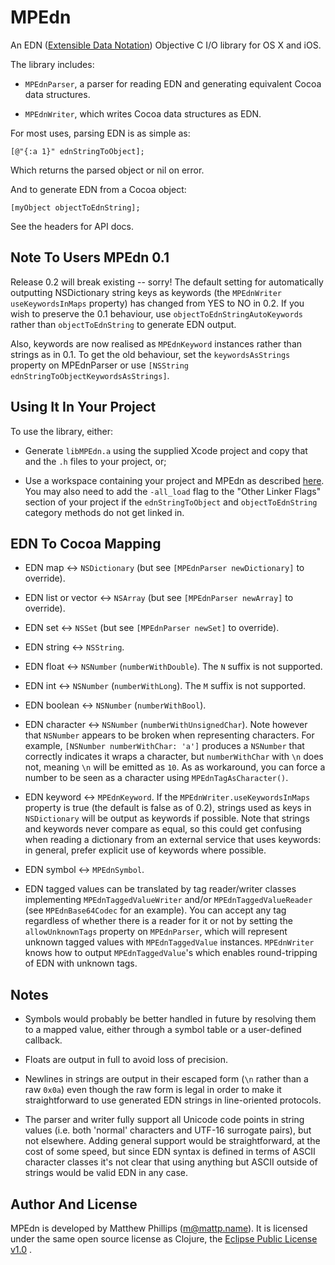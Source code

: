 # MPEdn

An EDN ([Extensible Data Notation](http://github.com/edn-format/edn)) Objective C I/O library for OS X and iOS.

The library includes:

* `MPEdnParser`, a parser for reading EDN and generating equivalent Cocoa data structures.

* `MPEdnWriter`, which writes Cocoa data structures as EDN.

For most uses, parsing EDN is as simple as:

    [@"{:a 1}" ednStringToObject];

Which returns the parsed object or nil on error.

And to generate EDN from a Cocoa object:

    [myObject objectToEdnString];

See the headers for API docs.

## Note To Users MPEdn 0.1

Release 0.2 will break existing -- sorry! The default setting for automatically outputting NSDictionary string keys as keywords (the `MPEdnWriter useKeywordsInMaps` property) has changed from YES to NO in 0.2. If you wish to preserve the 0.1 behaviour, use `objectToEdnStringAutoKeywords` rather than `objectToEdnString` to generate EDN output.

Also, keywords are now realised as `MPEdnKeyword` instances rather than strings as in 0.1. To get the old behaviour, set the `keywordsAsStrings` property on MPEdnParser or use `[NSString ednStringToObjectKeywordsAsStrings]`.


## Using It In Your Project

To use the library, either:

* Generate `libMPEdn.a` using the supplied Xcode project and copy that and the `.h` files to your project, or;

* Use a workspace containing your project and MPEdn as described [here][xcode_static_lib]. You may also need to add the `-all_load` flag to the "Other Linker Flags" section of your project if the `ednStringToObject` and `objectToEdnString` category methods do not get linked in.

[xcode_static_lib]: http://developer.apple.com/library/ios/#documentation/Xcode/Conceptual/ios_development_workflow/AA-Developing_a_Static_Library_and_Incorporating_It_in_Your_Application/archiving_an_application_that_uses_a_static_library.html


## EDN To Cocoa Mapping

* EDN map <-> `NSDictionary` (but see `[MPEdnParser newDictionary]` to override).

* EDN list or vector <-> `NSArray` (but see `[MPEdnParser newArray]` to override).

* EDN set <-> `NSSet` (but see `[MPEdnParser newSet]` to override).

* EDN string <-> `NSString`.

* EDN float <-> `NSNumber` (`numberWithDouble`). The `N` suffix is not supported.

* EDN int <-> `NSNumber` (`numberWithLong`). The `M` suffix is not supported.

* EDN boolean <-> `NSNumber` (`numberWithBool`).

* EDN character <-> `NSNumber` (`numberWithUnsignedChar`). Note however that `NSNumber` appears to be broken when representing characters. For example, `[NSNumber numberWithChar: 'a']` produces a `NSNumber` that correctly indicates it wraps a character, but `numberWithChar` with `\n` does not, meaning `\n` will be emitted as `10`. As as workaround, you can force a number to be seen as a character using `MPEdnTagAsCharacter()`.

* EDN keyword <-> `MPEdnKeyword`. If the `MPEdnWriter.useKeywordsInMaps` property is true (the default is false as of 0.2), strings used as keys in `NSDictionary` will be output as keywords if possible. Note that strings and keywords never compare as equal, so this could get confusing when reading a dictionary from an external service that uses keywords: in general, prefer explicit use of keywords where possible.

* EDN symbol <-> `MPEdnSymbol`.

* EDN tagged values can be translated by tag reader/writer classes implementing `MPEdnTaggedValueWriter` and/or `MPEdnTaggedValueReader` (see `MPEdnBase64Codec` for an example). You can accept  any tag regardless of whether there is a reader for it or not by setting the `allowUnknownTags` property on `MPEdnParser`, which will represent unknown tagged values with `MPEdnTaggedValue` instances. `MPEdnWriter` knows how to output `MPEdnTaggedValue`'s which enables round-tripping of EDN with unknown tags.


## Notes

* Symbols would probably be better handled in future by resolving them to a mapped value, either through a symbol table or a user-defined callback.

* Floats are output in full to avoid loss of precision.

* Newlines in strings are output in their escaped form (`\n` rather than a raw `0x0a`) even though the raw form is legal in order to make it straightforward to use generated EDN strings in line-oriented protocols.

* The parser and writer fully support all Unicode code points in string values (i.e. both 'normal' characters and UTF-16 surrogate pairs), but not elsewhere. Adding general support would be straightforward, at the cost of some speed, but since EDN syntax is defined in terms of ASCII character classes it's not clear that using anything but ASCII outside of strings would be valid EDN in any case.


## Author And License

MPEdn is developed by Matthew Phillips (<m@mattp.name>). It is licensed under the same open source license as Clojure, the [Eclipse Public License v1.0][epl] .

[epl]: http://opensource.org/licenses/eclipse-1.0.php
